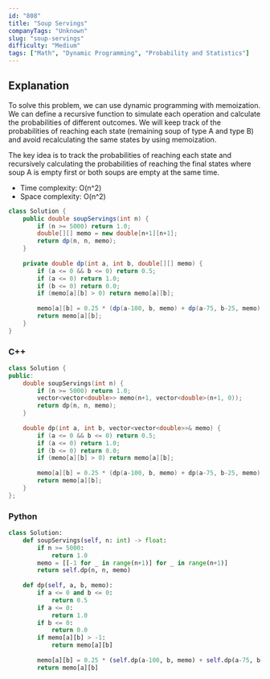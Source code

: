 ```yaml
---
id: "808"
title: "Soup Servings"
companyTags: "Unknown"
slug: "soup-servings"
difficulty: "Medium"
tags: ["Math", "Dynamic Programming", "Probability and Statistics"]
---
```


## Explanation
To solve this problem, we can use dynamic programming with memoization. We can define a recursive function to simulate each operation and calculate the probabilities of different outcomes. We will keep track of the probabilities of reaching each state (remaining soup of type A and type B) and avoid recalculating the same states by using memoization.

The key idea is to track the probabilities of reaching each state and recursively calculating the probabilities of reaching the final states where soup A is empty first or both soups are empty at the same time.

- Time complexity: O(n^2)
- Space complexity: O(n^2)
```java
class Solution {
    public double soupServings(int n) {
        if (n >= 5000) return 1.0;
        double[][] memo = new double[n+1][n+1];
        return dp(n, n, memo);
    }
    
    private double dp(int a, int b, double[][] memo) {
        if (a <= 0 && b <= 0) return 0.5;
        if (a <= 0) return 1.0;
        if (b <= 0) return 0.0;
        if (memo[a][b] > 0) return memo[a][b];
        
        memo[a][b] = 0.25 * (dp(a-100, b, memo) + dp(a-75, b-25, memo) + dp(a-50, b-50, memo) + dp(a-25, b-75, memo));
        return memo[a][b];
    }
}
```

### C++
```cpp
class Solution {
public:
    double soupServings(int n) {
        if (n >= 5000) return 1.0;
        vector<vector<double>> memo(n+1, vector<double>(n+1, 0));
        return dp(n, n, memo);
    }
    
    double dp(int a, int b, vector<vector<double>>& memo) {
        if (a <= 0 && b <= 0) return 0.5;
        if (a <= 0) return 1.0;
        if (b <= 0) return 0.0;
        if (memo[a][b] > 0) return memo[a][b];
        
        memo[a][b] = 0.25 * (dp(a-100, b, memo) + dp(a-75, b-25, memo) + dp(a-50, b-50, memo) + dp(a-25, b-75, memo));
        return memo[a][b];
    }
};
```

### Python
```python
class Solution:
    def soupServings(self, n: int) -> float:
        if n >= 5000:
            return 1.0
        memo = [[-1 for _ in range(n+1)] for _ in range(n+1)]
        return self.dp(n, n, memo)
    
    def dp(self, a, b, memo):
        if a <= 0 and b <= 0:
            return 0.5
        if a <= 0:
            return 1.0
        if b <= 0:
            return 0.0
        if memo[a][b] > -1:
            return memo[a][b]
        
        memo[a][b] = 0.25 * (self.dp(a-100, b, memo) + self.dp(a-75, b-25, memo) + self.dp(a-50, b-50, memo) + self.dp(a-25, b-75, memo))
        return memo[a][b]
```